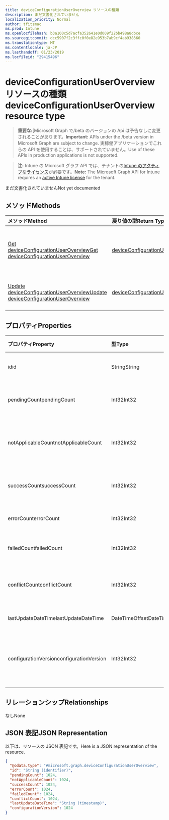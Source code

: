 ```yaml
---
title: deviceConfigurationUserOverview リソースの種類
description: まだ文書化されていません
localization_priority: Normal
author: tfitzmac
ms.prod: Intune
ms.openlocfilehash: b3a100c5d7acfa352641e0d009f22bb498a8dbce
ms.sourcegitcommit: dcc5907f2c3ffc0f0e82e953b7ab9cf4ab938360
ms.translationtype: MT
ms.contentlocale: ja-JP
ms.lasthandoff: 01/23/2019
ms.locfileid: "29415496"
---
```

# <a name="deviceconfigurationuseroverview-resource-type"></a><span data-ttu-id="1085f-103">deviceConfigurationUserOverview リソースの種類</span><span class="sxs-lookup"><span data-stu-id="1085f-103">deviceConfigurationUserOverview resource type</span></span>

> <span data-ttu-id="1085f-104">**重要な:**[Microsoft Graph で/beta のバージョンの Api は予告なしに変更されることがあります。</span><span class="sxs-lookup"><span data-stu-id="1085f-104">**Important:** APIs under the /beta version in Microsoft Graph are subject to change.</span></span> <span data-ttu-id="1085f-105">実稼働アプリケーションでこれらの API を使用することは、サポートされていません。</span><span class="sxs-lookup"><span data-stu-id="1085f-105">Use of these APIs in production applications is not supported.</span></span>

> <span data-ttu-id="1085f-106">**注:** Intune の Microsoft グラフ API では、テナントの[Intune のアクティブなライセンス](https://go.microsoft.com/fwlink/?linkid=839381)が必要です。</span><span class="sxs-lookup"><span data-stu-id="1085f-106">**Note:** The Microsoft Graph API for Intune requires an [active Intune license](https://go.microsoft.com/fwlink/?linkid=839381) for the tenant.</span></span>

<span data-ttu-id="1085f-107">まだ文書化されていません</span><span class="sxs-lookup"><span data-stu-id="1085f-107">Not yet documented</span></span>

## <a name="methods"></a><span data-ttu-id="1085f-108">メソッド</span><span class="sxs-lookup"><span data-stu-id="1085f-108">Methods</span></span>
|<span data-ttu-id="1085f-109">メソッド</span><span class="sxs-lookup"><span data-stu-id="1085f-109">Method</span></span>|<span data-ttu-id="1085f-110">戻り値の型</span><span class="sxs-lookup"><span data-stu-id="1085f-110">Return Type</span></span>|<span data-ttu-id="1085f-111">説明</span><span class="sxs-lookup"><span data-stu-id="1085f-111">Description</span></span>|
|:---|:---|:---|
|[<span data-ttu-id="1085f-112">Get deviceConfigurationUserOverview</span><span class="sxs-lookup"><span data-stu-id="1085f-112">Get deviceConfigurationUserOverview</span></span>](../api/intune-deviceconfig-deviceconfigurationuseroverview-get.md)|[<span data-ttu-id="1085f-113">deviceConfigurationUserOverview</span><span class="sxs-lookup"><span data-stu-id="1085f-113">deviceConfigurationUserOverview</span></span>](../resources/intune-deviceconfig-deviceconfigurationuseroverview.md)|<span data-ttu-id="1085f-114">[deviceConfigurationUserOverview](../resources/intune-deviceconfig-deviceconfigurationuseroverview.md) オブジェクトのプロパティとリレーションシップを読み取ります。</span><span class="sxs-lookup"><span data-stu-id="1085f-114">Read properties and relationships of the [deviceConfigurationUserOverview](../resources/intune-deviceconfig-deviceconfigurationuseroverview.md) object.</span></span>|
|[<span data-ttu-id="1085f-115">Update deviceConfigurationUserOverview</span><span class="sxs-lookup"><span data-stu-id="1085f-115">Update deviceConfigurationUserOverview</span></span>](../api/intune-deviceconfig-deviceconfigurationuseroverview-update.md)|[<span data-ttu-id="1085f-116">deviceConfigurationUserOverview</span><span class="sxs-lookup"><span data-stu-id="1085f-116">deviceConfigurationUserOverview</span></span>](../resources/intune-deviceconfig-deviceconfigurationuseroverview.md)|<span data-ttu-id="1085f-117">[deviceConfigurationUserOverview](../resources/intune-deviceconfig-deviceconfigurationuseroverview.md) オブジェクトのプロパティを更新します。</span><span class="sxs-lookup"><span data-stu-id="1085f-117">Update the properties of a [deviceConfigurationUserOverview](../resources/intune-deviceconfig-deviceconfigurationuseroverview.md) object.</span></span>|

## <a name="properties"></a><span data-ttu-id="1085f-118">プロパティ</span><span class="sxs-lookup"><span data-stu-id="1085f-118">Properties</span></span>
|<span data-ttu-id="1085f-119">プロパティ</span><span class="sxs-lookup"><span data-stu-id="1085f-119">Property</span></span>|<span data-ttu-id="1085f-120">型</span><span class="sxs-lookup"><span data-stu-id="1085f-120">Type</span></span>|<span data-ttu-id="1085f-121">説明</span><span class="sxs-lookup"><span data-stu-id="1085f-121">Description</span></span>|
|:---|:---|:---|
|<span data-ttu-id="1085f-122">id</span><span class="sxs-lookup"><span data-stu-id="1085f-122">id</span></span>|<span data-ttu-id="1085f-123">String</span><span class="sxs-lookup"><span data-stu-id="1085f-123">String</span></span>|<span data-ttu-id="1085f-124">エンティティのキー。</span><span class="sxs-lookup"><span data-stu-id="1085f-124">Key of the entity.</span></span>|
|<span data-ttu-id="1085f-125">pendingCount</span><span class="sxs-lookup"><span data-stu-id="1085f-125">pendingCount</span></span>|<span data-ttu-id="1085f-126">Int32</span><span class="sxs-lookup"><span data-stu-id="1085f-126">Int32</span></span>|<span data-ttu-id="1085f-127">保留中のユーザーの数</span><span class="sxs-lookup"><span data-stu-id="1085f-127">Number of pending Users</span></span>|
|<span data-ttu-id="1085f-128">notApplicableCount</span><span class="sxs-lookup"><span data-stu-id="1085f-128">notApplicableCount</span></span>|<span data-ttu-id="1085f-129">Int32</span><span class="sxs-lookup"><span data-stu-id="1085f-129">Int32</span></span>|<span data-ttu-id="1085f-130">適用されないユーザーの数</span><span class="sxs-lookup"><span data-stu-id="1085f-130">Number of not applicable users</span></span>|
|<span data-ttu-id="1085f-131">successCount</span><span class="sxs-lookup"><span data-stu-id="1085f-131">successCount</span></span>|<span data-ttu-id="1085f-132">Int32</span><span class="sxs-lookup"><span data-stu-id="1085f-132">Int32</span></span>|<span data-ttu-id="1085f-133">成功したユーザーの数</span><span class="sxs-lookup"><span data-stu-id="1085f-133">Number of succeeded Users</span></span>|
|<span data-ttu-id="1085f-134">errorCount</span><span class="sxs-lookup"><span data-stu-id="1085f-134">errorCount</span></span>|<span data-ttu-id="1085f-135">Int32</span><span class="sxs-lookup"><span data-stu-id="1085f-135">Int32</span></span>|<span data-ttu-id="1085f-136">エラー ユーザーの数</span><span class="sxs-lookup"><span data-stu-id="1085f-136">Number of error Users</span></span>|
|<span data-ttu-id="1085f-137">failedCount</span><span class="sxs-lookup"><span data-stu-id="1085f-137">failedCount</span></span>|<span data-ttu-id="1085f-138">Int32</span><span class="sxs-lookup"><span data-stu-id="1085f-138">Int32</span></span>|<span data-ttu-id="1085f-139">失敗したユーザーの数</span><span class="sxs-lookup"><span data-stu-id="1085f-139">Number of failed Users</span></span>|
|<span data-ttu-id="1085f-140">conflictCount</span><span class="sxs-lookup"><span data-stu-id="1085f-140">conflictCount</span></span>|<span data-ttu-id="1085f-141">Int32</span><span class="sxs-lookup"><span data-stu-id="1085f-141">Int32</span></span>|<span data-ttu-id="1085f-142">競合しているユーザーの数</span><span class="sxs-lookup"><span data-stu-id="1085f-142">Number of users in conflict</span></span>|
|<span data-ttu-id="1085f-143">lastUpdateDateTime</span><span class="sxs-lookup"><span data-stu-id="1085f-143">lastUpdateDateTime</span></span>|<span data-ttu-id="1085f-144">DateTimeOffset</span><span class="sxs-lookup"><span data-stu-id="1085f-144">DateTimeOffset</span></span>|<span data-ttu-id="1085f-145">最終更新時刻</span><span class="sxs-lookup"><span data-stu-id="1085f-145">Last update time</span></span>|
|<span data-ttu-id="1085f-146">configurationVersion</span><span class="sxs-lookup"><span data-stu-id="1085f-146">configurationVersion</span></span>|<span data-ttu-id="1085f-147">Int32</span><span class="sxs-lookup"><span data-stu-id="1085f-147">Int32</span></span>|<span data-ttu-id="1085f-148">対象の概要に関するポリシーのバージョン</span><span class="sxs-lookup"><span data-stu-id="1085f-148">Version of the policy for that overview</span></span>|

## <a name="relationships"></a><span data-ttu-id="1085f-149">リレーションシップ</span><span class="sxs-lookup"><span data-stu-id="1085f-149">Relationships</span></span>
<span data-ttu-id="1085f-150">なし</span><span class="sxs-lookup"><span data-stu-id="1085f-150">None</span></span>

## <a name="json-representation"></a><span data-ttu-id="1085f-151">JSON 表記</span><span class="sxs-lookup"><span data-stu-id="1085f-151">JSON Representation</span></span>
<span data-ttu-id="1085f-152">以下は、リソースの JSON 表記です。</span><span class="sxs-lookup"><span data-stu-id="1085f-152">Here is a JSON representation of the resource.</span></span>
<!-- {
  "blockType": "resource",
  "keyProperty": "id",
  "@odata.type": "microsoft.graph.deviceConfigurationUserOverview"
}
-->
``` json
{
  "@odata.type": "#microsoft.graph.deviceConfigurationUserOverview",
  "id": "String (identifier)",
  "pendingCount": 1024,
  "notApplicableCount": 1024,
  "successCount": 1024,
  "errorCount": 1024,
  "failedCount": 1024,
  "conflictCount": 1024,
  "lastUpdateDateTime": "String (timestamp)",
  "configurationVersion": 1024
}
```





